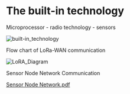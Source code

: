 # The built-in technology

Microprocessor - radio technology - sensors

![built-in\_technology](https://github.com/user-attachments/assets/3443c237-ca56-410a-9b16-7c35d4bdc1d5)

Flow chart of LoRa-WAN communication

![LoRA\_Diagram](https://github.com/user-attachments/assets/667ba13e-696b-40a9-9843-bbebb8bced74)

Sensor Node Network Communication

[Sensor Node Network.pdf](https://github.com/user-attachments/files/16464865/sensor.node.network.pdf)
